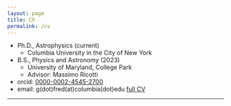 ```yaml
---
layout: page
title: CV 
permalink: /cv
---
```

- Ph.D., Astrophysics (current)
    - Columbia University in the City of New York
- B.S., Physics and Astronomy (2023)
    - University of Maryland, College Park
    - Advisor: Massimo Ricotti
- orcid: [0000-0002-4545-2700](https://orcid.org/0000-0002-4545-2700)
- email: g(dot)fred(at)columbia(dot)edu
[full CV](https://drive.google.com/file/d/14rdkP9Oa8FbA_hpaRPozkc9fNpDfSpcv/view?usp=sharing)








----
